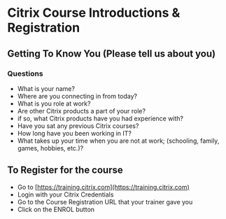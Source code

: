 # Citrix Course Introductions & Registration

## Getting To Know You (Please tell us about you)

### Questions 

- What is your name?
- Where are you connecting in from today?
- What is you role at work?
- Are other Citrix products a part of your role?
- if so, what Citrix products have you had experience with?
- Have you sat any previous Citrix courses?
- How long have you been working in IT?
- What takes up your time when you are not at work; (schooling, family, games, hobbies, etc.)?

## To Register for the course

- Go to [https://training.citrix.com](https://training.citrix.com)
- Login with your Citrix Credentials
- Go to the Course Registration URL that your trainer gave you
- Click on the ENROL button
